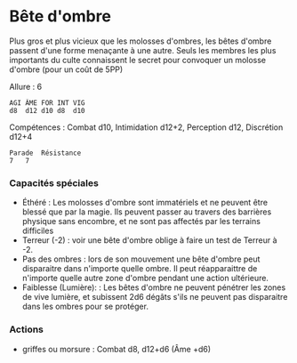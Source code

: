 # Bête d'ombre

Plus gros et plus vicieux que les molosses d'ombres, les bêtes d'ombre passent d'une forme menaçante à une autre. Seuls les membres les plus importants du culte connaissent le secret pour convoquer un molosse d'ombre (pour un coût de 5PP)

Allure : 6

	AGI	ÂME	FOR	INT	VIG
	d8	d12	d10	d8	d10

Compétences : Combat d10, Intimidation d12+2, Perception d12, Discrétion d12+4

	Parade	Résistance
	7	7

### Capacités spéciales 
- Éthéré : Les molosses d'ombre sont immatériels et ne peuvent être blessé que par la magie. Ils peuvent passer au travers des barrières physique sans encombre, et ne sont pas affectés par les terrains difficiles
- Terreur (-2) : voir une bête d'ombre oblige à faire un test de Terreur à -2.
- Pas des ombres : lors de son mouvement une bête d'ombre peut disparaitre dans n'importe quelle ombre. Il peut réapparaittre de n'importe quelle autre zone d'ombre pendant une action ultérieure.
- Faiblesse (Lumière): : Les bêtes d'ombre ne peuvent pénétrer les zones de vive lumière, et subissent 2d6 dégâts s'ils ne peuvent pas disparaitre dans les ombres pour se protéger.


### Actions
- griffes ou morsure : Combat d8, d12+d6 (Âme +d6)
